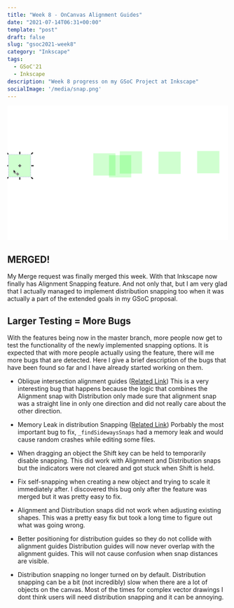 ```yaml
---
title: "Week 8 - OnCanvas Alignment Guides"
date: "2021-07-14T06:31+00:00"
template: "post"
draft: false
slug: "gsoc2021-week8"
category: "Inkscape"
tags:
  - GSoC'21
  - Inkscape
description: "Week 8 progress on my GSoC Project at Inkscape"
socialImage: '/media/snap.png'
---
```


![Image](/media/week6/recursive.gif)

## MERGED!

My Merge request was finally merged this week. With that Inkscape now finally has Alignment Snapping feature.
And not only that, but I am very glad that I actually managed to implement distribution snapping too when it
was actually a part of the extended goals in my GSoC proposal.

## Larger Testing = More Bugs

With the features being now in the master branch, more people now get to test the functionality of the newly implemented
snapping options. It is expected that with more people actually using the feature, there will me more bugs that
are detected. Here I give a brief description of the bugs that have been found so far and I have already started working
on them.

* Oblique intersection alignment guides ([Related Link](https://gitlab.com/inkscape/inkscape/-/merge_requests/3294#note_622052639))
  This is a very interesting bug that happens because the logic that combines the Alignment snap with Distribution only made
  sure that alignment snap was a straight line in only one direction and did not really care about the other direction.
  
* Memory Leak in distribution Snapping ([Related Link](https://gitlab.com/inkscape/inkscape/-/issues/2628))
  Porbably the most important bug to fix, `_findSidewaysSnaps` had a memory leak and would cause random crashes while editing some files.

* When dragging an object the Shift key can be held to temporarily disable snapping. This did work with Alignment and Distribution
  snaps but the indicators were not cleared and got stuck when Shift is held. 

* Fix self-snapping when creating a new object and trying to scale it immediately after.
  I discovered this bug only after the feature was merged but it was pretty easy to fix.
  
* Alignment and Distribution snaps did not work when adjusting existing shapes. This was a pretty easy fix but took a long time to figure out
  what was going wrong.

* Better positioning for distribution guides so they do not collide with alignment guides
  Distribution guides will now never overlap with the alignment guides. This will not cause confusion when snap distances are visible.

* Distribution snapping no longer turned on by default. Distribution snapping can be a bit (not incredibly) slow when there are a lot of
  objects on the canvas. Most of the times for complex vector drawings I dont think users will need distribution snapping and it can be annoying.
